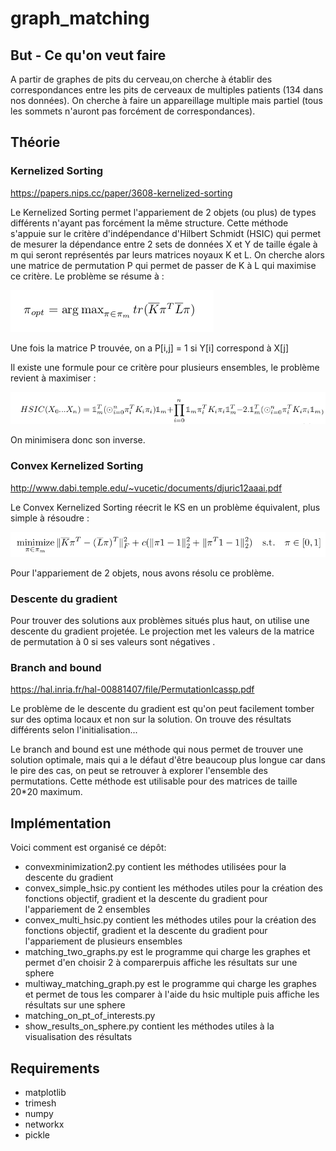 # graph_matching

## But - Ce qu'on veut faire

A partir de graphes de pits du cerveau,on cherche à établir des
 correspondances entre les pits de cerveaux de multiples patients 
(134 dans nos données). On cherche à faire un appareillage multiple mais partiel
(tous les sommets n'auront pas forcément de correspondances).

## Théorie

### Kernelized Sorting

https://papers.nips.cc/paper/3608-kernelized-sorting

Le Kernelized Sorting permet l'appariement de 2 objets (ou plus) de types 
différents n'ayant pas forcément la même structure. 
Cette méthode s'appuie sur le critère d'indépendance d'Hilbert Schmidt 
(HSIC) qui permet de mesurer la dépendance entre 2 sets de données X et Y de taille égale
 à m qui seront représentés par leurs matrices noyaux K et L. 
On cherche alors une matrice de permutation P qui permet de passer de K à L 
qui maximise ce critère.
Le problème se résume à :

![alt text](readme_image/simple_argmax.png)

Une fois la matrice P trouvée, on a P[i,j] = 1 si Y[i] correspond à X[j] 

Il existe une formule pour ce critère pour plusieurs ensembles, 
le problème revient à maximiser :

![alt text](readme_image/multi.png)

On minimisera donc son inverse.

### Convex Kernelized Sorting

http://www.dabi.temple.edu/~vucetic/documents/djuric12aaai.pdf

Le Convex Kernelized Sorting réecrit le KS en un problème équivalent, plus simple à résoudre :

![alt text](readme_image/convex.png)

Pour l'appariement de 2 objets, nous avons résolu ce problème.

### Descente du gradient 

Pour trouver des solutions aux problèmes situés plus haut, 
on utilise une descente du gradient projetée. 
Le projection met les valeurs de la matrice de permutation à 0 si ses valeurs sont négatives
. 

### Branch and bound

https://hal.inria.fr/hal-00881407/file/PermutationIcassp.pdf

Le problème de le descente du gradient est qu'on peut facilement tomber sur des optima locaux 
et non sur la solution. On trouve des résultats différents selon l'initialisation...

Le branch and bound est une méthode qui nous permet de trouver une solution optimale, mais qui a le défaut 
d'être beaucoup plus longue car dans le pire des cas, on peut se retrouver à explorer l'ensemble
des permutations. Cette méthode est utilisable pour des matrices de taille 20*20 maximum.


## Implémentation


Voici comment est organisé ce dépôt:

- convexminimization2.py contient les méthodes utilisées pour la descente du gradient
- convex_simple_hsic.py contient les méthodes utiles pour la création des fonctions objectif,
gradient et la descente du gradient pour l'appariement de 2 ensembles
- convex_multi_hsic.py contient les méthodes utiles pour la création des fonctions objectif,
gradient et la descente du gradient pour l'appariement de plusieurs ensembles
- matching_two_graphs.py est le programme qui charge les graphes et permet d'en choisir 2 à comparerpuis affiche les résultats sur une sphere
- multiway_matching_graph.py est le programme qui charge les graphes et permet de tous les comparer à l'aide du hsic multiple puis affiche les résultats sur une sphere
- matching_on_pt_of_interests.py 
- show_results_on_sphere.py contient les méthodes utiles à la visualisation des résultats


## Requirements

- matplotlib
- trimesh
- numpy
- networkx
- pickle



